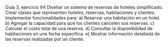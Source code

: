 Guía 3, ejercicio 94
Diseñar un sistema de reservas de hoteles simplificado. Crear clases que representen
hoteles, reservas, habitaciones y clientes. Implementar funcionalidades para:
a) Reservar una habitación en un hotel.
b) Agregar la capacidad para que los clientes cancelen sus reservas.
c) Calcular el costo total de una reserva.
d) Consultar la disponibilidad de habitaciones en una fecha específica.
e) Mostrar información detallada de las reservas realizadas por un cliente.